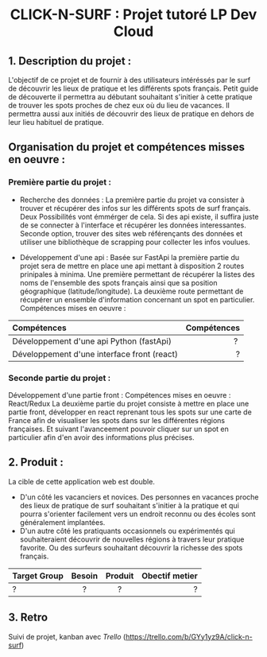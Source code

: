 # <center>CLICK-N-SURF : Projet tutoré LP Dev Cloud</center>

## 1. Description du projet :

L'objectif de ce projet et de fournir à des utilisateurs intéréssés par le surf de découvrir les lieux de pratique et les différents spots français. Petit guide de découverte il permettra au débutant souhaitant s'initier à cette pratique de trouver les spots proches de chez eux où du lieu de vacances. Il permettra aussi aux initiés de découvrir des lieux de pratique en dehors de leur lieu habituel de pratique.

## Organisation du projet et compétences misses en oeuvre :

### Première partie du projet :

- Recherche des données : La première partie du projet va consister à trouver et récupérer des infos sur les différents spots de surf français. Deux Possibilités vont émmérger de cela. Si des api existe, il suffira juste de se connecter à l'interface et récupérer les données interessantes. Seconde option, trouver des sites web référençants des données et utiliser une bibliothèque de scrapping pour collecter les infos voulues.

- Développement d'une api : Basée sur FastApi la première partie du projet sera de mettre en place une api mettant à disposition 2 routes prinipales à minima. Une première permettant de récupérer la listes des noms de l'ensemble des spots français ainsi que sa position géographique (latitude/longitude). La deuxième route permettant de récupérer un ensemble d'information concernant un spot en particulier.
  Compétences mises en oeuvre :

| Compétences                                 | Compétences |
| :------------------------------------------ | ----------: |
| Développement d'une api Python (fastApi)    |          ?  |
| Développement d'une interface front (react) |           ? |

### Seconde partie du projet :

Développement d'une partie front :
Compétences mises en oeuvre : React/Redux
La deuxième partie du projet consiste à mettre en place une partie front, développer en react reprenant tous les spots sur une carte de France afin de visualiser les spots dans sur les différentes régions françaises. Et suivant l'avanceement pouvoir cliquer sur un spot en particulier afin d'en avoir des informations plus précises.

## 2. Produit :

La cible de cette application web est double.

- D'un côté les vacanciers et novices. Des personnes en vacances proche des lieux de pratique de surf souhaitant s'initier à la pratique et qui pourra s'orienter facilement vers un endroit reconnu ou des écoles sont généralement implantées.
- D'un autre côté les pratiquants occasionnels ou expérimentés qui souhaiteraient découvrir de nouvelles régions à travers leur pratique favorite. Ou des surfeurs souhaitant découvrir la richesse des spots français.

| Target Group | Besoin | Produit | Obectif metier |
| :----------- | :----: | :-----: | -------------: |
| ?            |   ?    |    ?    |              ? |

## 3. Retro

Suivi de projet, kanban avec _Trello_ (https://trello.com/b/GYy1yz9A/click-n-surf)
